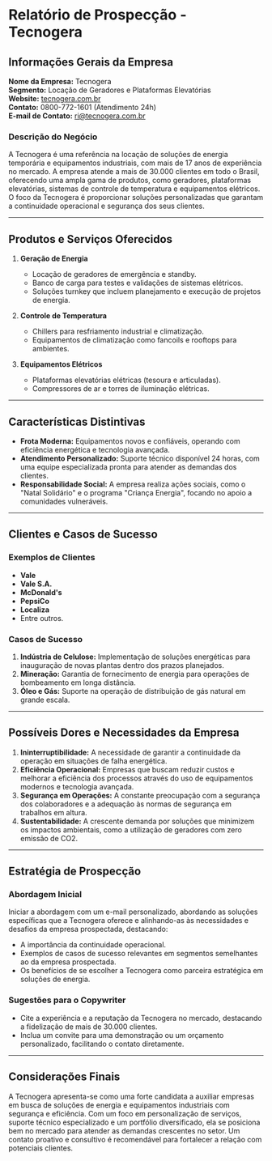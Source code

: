 # Relatório de Prospecção - Tecnogera

## Informações Gerais da Empresa

**Nome da Empresa:** Tecnogera  
**Segmento:** Locação de Geradores e Plataformas Elevatórias  
**Website:** [tecnogera.com.br](http://www.tecnogera.com.br)  
**Contato:** 0800-772-1601 (Atendimento 24h)  
**E-mail de Contato:** ri@tecnogera.com.br  

### Descrição do Negócio
A Tecnogera é uma referência na locação de soluções de energia temporária e equipamentos industriais, com mais de 17 anos de experiência no mercado. A empresa atende a mais de 30.000 clientes em todo o Brasil, oferecendo uma ampla gama de produtos, como geradores, plataformas elevatórias, sistemas de controle de temperatura e equipamentos elétricos. O foco da Tecnogera é proporcionar soluções personalizadas que garantam a continuidade operacional e segurança dos seus clientes.

---

## Produtos e Serviços Oferecidos

1. **Geração de Energia**
   - Locação de geradores de emergência e standby.
   - Banco de carga para testes e validações de sistemas elétricos.
   - Soluções turnkey que incluem planejamento e execução de projetos de energia.

2. **Controle de Temperatura**
   - Chillers para resfriamento industrial e climatização.
   - Equipamentos de climatização como fancoils e rooftops para ambientes.

3. **Equipamentos Elétricos**
   - Plataformas elevatórias elétricas (tesoura e articuladas).
   - Compressores de ar e torres de iluminação elétricas.

---

## Características Distintivas
- **Frota Moderna:** Equipamentos novos e confiáveis, operando com eficiência energética e tecnologia avançada.
- **Atendimento Personalizado:** Suporte técnico disponível 24 horas, com uma equipe especializada pronta para atender as demandas dos clientes.
- **Responsabilidade Social:** A empresa realiza ações sociais, como o "Natal Solidário" e o programa "Criança Energia", focando no apoio a comunidades vulneráveis.

---

## Clientes e Casos de Sucesso

### Exemplos de Clientes
- **Vale**
- **Vale S.A.**
- **McDonald's**
- **PepsiCo**
- **Localiza**
- Entre outros.

### Casos de Sucesso
1. **Indústria de Celulose:** Implementação de soluções energéticas para inauguração de novas plantas dentro dos prazos planejados.
2. **Mineração:** Garantia de fornecimento de energia para operações de bombeamento em longa distância.
3. **Óleo e Gás:** Suporte na operação de distribuição de gás natural em grande escala.

---

## Possíveis Dores e Necessidades da Empresa

1. **Ininterruptibilidade:** A necessidade de garantir a continuidade da operação em situações de falha energética.
2. **Eficiência Operacional:** Empresas que buscam reduzir custos e melhorar a eficiência dos processos através do uso de equipamentos modernos e tecnologia avançada.
3. **Segurança em Operações:** A constante preocupação com a segurança dos colaboradores e a adequação às normas de segurança em trabalhos em altura.
4. **Sustentabilidade:** A crescente demanda por soluções que minimizem os impactos ambientais, como a utilização de geradores com zero emissão de CO2.

---

## Estratégia de Prospecção

### Abordagem Inicial
Iniciar a abordagem com um e-mail personalizado, abordando as soluções específicas que a Tecnogera oferece e alinhando-as às necessidades e desafios da empresa prospectada, destacando:

- A importância da continuidade operacional.
- Exemplos de casos de sucesso relevantes em segmentos semelhantes ao da empresa prospectada.
- Os benefícios de se escolher a Tecnogera como parceira estratégica em soluções de energia.

### Sugestões para o Copywriter
- Cite a experiência e a reputação da Tecnogera no mercado, destacando a fidelização de mais de 30.000 clientes.
- Inclua um convite para uma demonstração ou um orçamento personalizado, facilitando o contato diretamente.

---

## Considerações Finais
A Tecnogera apresenta-se como uma forte candidata a auxiliar empresas em busca de soluções de energia e equipamentos industriais com segurança e eficiência. Com um foco em personalização de serviços, suporte técnico especializado e um portfólio diversificado, ela se posiciona bem no mercado para atender as demandas crescentes no setor. Um contato proativo e consultivo é recomendável para fortalecer a relação com potenciais clientes.